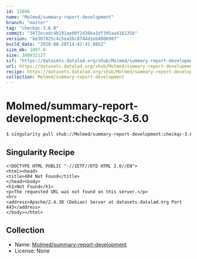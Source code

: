 ```yaml
---
id: 12606
name: "Molmed/summary-report-development"
branch: "master"
tag: "checkqc-3.6.0"
commit: "3472ecedc4b191ae00f2436ba1df395aa416135b"
version: "be307825c4c5ea5bc8744d1eb4006907"
build_date: "2020-08-20T14:42:42.885Z"
size_mb: 1097.0
size: 380932127
sif: "https://datasets.datalad.org/shub/Molmed/summary-report-development/checkqc-3.6.0/2020-08-20-3472eced-be307825/be307825c4c5ea5bc8744d1eb4006907.sif"
url: https://datasets.datalad.org/shub/Molmed/summary-report-development/checkqc-3.6.0/2020-08-20-3472eced-be307825/
recipe: https://datasets.datalad.org/shub/Molmed/summary-report-development/checkqc-3.6.0/2020-08-20-3472eced-be307825/Singularity
collection: Molmed/summary-report-development
---
```


# Molmed/summary-report-development:checkqc-3.6.0

```bash
$ singularity pull shub://Molmed/summary-report-development:checkqc-3.6.0
```

## Singularity Recipe

```singularity
<!DOCTYPE HTML PUBLIC "-//IETF//DTD HTML 2.0//EN">
<html><head>
<title>404 Not Found</title>
</head><body>
<h1>Not Found</h1>
<p>The requested URL was not found on this server.</p>
<hr>
<address>Apache/2.4.38 (Debian) Server at datasets.datalad.org Port 443</address>
</body></html>
```

## Collection

 - Name: [Molmed/summary-report-development](https://github.com/Molmed/summary-report-development)
 - License: None


